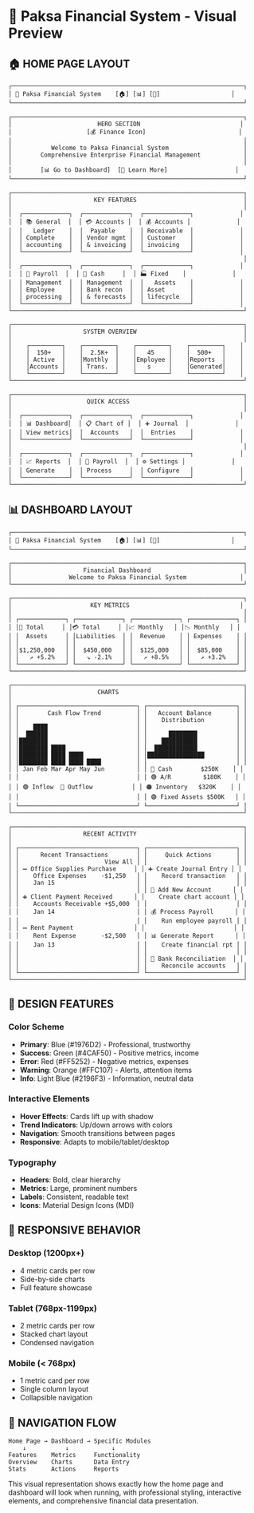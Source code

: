 # 🎨 Paksa Financial System - Visual Preview

## 🏠 HOME PAGE LAYOUT

```
┌─────────────────────────────────────────────────────────────────┐
│ 🏢 Paksa Financial System    [🏠] [📊] [👥]                    │
└─────────────────────────────────────────────────────────────────┘

┌─────────────────────────────────────────────────────────────────┐
│                        HERO SECTION                            │
│                     [💰 Finance Icon]                          │
│                                                                 │
│           Welcome to Paksa Financial System                     │
│        Comprehensive Enterprise Financial Management            │
│                                                                 │
│        [📊 Go to Dashboard]  [📖 Learn More]                   │
└─────────────────────────────────────────────────────────────────┘

┌─────────────────────────────────────────────────────────────────┐
│                       KEY FEATURES                              │
│                                                                 │
│  ┌─────────────┐  ┌─────────────┐  ┌─────────────┐             │
│  │ 📚 General  │  │ 💳 Accounts │  │ 💰 Accounts │             │
│  │   Ledger    │  │  Payable    │  │ Receivable  │             │
│  │ Complete    │  │ Vendor mgmt │  │ Customer    │             │
│  │ accounting  │  │ & invoicing │  │ invoicing   │             │
│  └─────────────┘  └─────────────┘  └─────────────┘             │
│                                                                 │
│  ┌─────────────┐  ┌─────────────┐  ┌─────────────┐             │
│  │ 👥 Payroll  │  │ 🏦 Cash     │  │ 🏭 Fixed    │             │
│  │ Management  │  │ Management  │  │   Assets    │             │
│  │ Employee    │  │ Bank recon  │  │ Asset       │             │
│  │ processing  │  │ & forecasts │  │ lifecycle   │             │
│  └─────────────┘  └─────────────┘  └─────────────┘             │
└─────────────────────────────────────────────────────────────────┘

┌─────────────────────────────────────────────────────────────────┐
│                    SYSTEM OVERVIEW                              │
│                                                                 │
│    ┌─────────┐    ┌─────────┐    ┌─────────┐    ┌─────────┐    │
│    │  150+   │    │  2.5K+  │    │   45    │    │  500+   │    │
│    │ Active  │    │Monthly  │    │Employee │    │Reports  │    │
│    │Accounts │    │ Trans.  │    │   s     │    │Generated│    │
│    └─────────┘    └─────────┘    └─────────┘    └─────────┘    │
└─────────────────────────────────────────────────────────────────┘

┌─────────────────────────────────────────────────────────────────┐
│                     QUICK ACCESS                                │
│                                                                 │
│  ┌─────────────┐  ┌─────────────┐  ┌─────────────┐             │
│  │ 📊 Dashboard│  │ 📋 Chart of │  │ ➕ Journal  │             │
│  │ View metrics│  │  Accounts   │  │  Entries    │             │
│  └─────────────┘  └─────────────┘  └─────────────┘             │
│                                                                 │
│  ┌─────────────┐  ┌─────────────┐  ┌─────────────┐             │
│  │ 📈 Reports  │  │ 💼 Payroll  │  │ ⚙️ Settings │             │
│  │ Generate    │  │ Process     │  │ Configure   │             │
│  └─────────────┘  └─────────────┘  └─────────────┘             │
└─────────────────────────────────────────────────────────────────┘
```

## 📊 DASHBOARD LAYOUT

```
┌─────────────────────────────────────────────────────────────────┐
│ 🏢 Paksa Financial System    [🏠] [📊] [👥]                    │
└─────────────────────────────────────────────────────────────────┘

┌─────────────────────────────────────────────────────────────────┐
│                    Financial Dashboard                          │
│                Welcome to Paksa Financial System               │
└─────────────────────────────────────────────────────────────────┘

┌─────────────────────────────────────────────────────────────────┐
│                      KEY METRICS                               │
│                                                                 │
│ ┌─────────────┐ ┌─────────────┐ ┌─────────────┐ ┌─────────────┐ │
│ │🏦 Total     │ │💳 Total     │ │📈 Monthly   │ │📉 Monthly   │ │
│ │  Assets     │ │Liabilities  │ │  Revenue    │ │ Expenses    │ │
│ │             │ │             │ │             │ │             │ │
│ │$1,250,000   │ │  $450,000   │ │  $125,000   │ │  $85,000    │ │
│ │   ↗️ +5.2%   │ │   ↘️ -2.1%   │ │   ↗️ +8.5%   │ │   ↗️ +3.2%   │ │
│ └─────────────┘ └─────────────┘ └─────────────┘ └─────────────┘ │
└─────────────────────────────────────────────────────────────────┘

┌─────────────────────────────────────────────────────────────────┐
│                        CHARTS                                   │
│                                                                 │
│ ┌─────────────────────────────────┐ ┌─────────────────────────┐ │
│ │        Cash Flow Trend          │ │   Account Balance       │ │
│ │                                 │ │    Distribution         │ │
│ │    ████                         │ │                         │ │
│ │  ██████                         │ │      ████████           │ │
│ │████████                         │ │    ██████████           │ │
│ │████████ ████                    │ │  ████████████           │ │
│ │████████ ████ ████               │ │████████████████         │ │
│ │████████ ████ ████ ████          │ │                         │ │
│ │ Jan Feb Mar Apr May Jun         │ │ 🔵 Cash        $250K    │ │
│ │                                 │ │ 🟢 A/R         $180K    │ │
│ │ 🟢 Inflow  🔴 Outflow           │ │ 🟠 Inventory   $320K    │ │
│ │                                 │ │ 🟣 Fixed Assets $500K   │ │
│ └─────────────────────────────────┘ └─────────────────────────┘ │
└─────────────────────────────────────────────────────────────────┘

┌─────────────────────────────────────────────────────────────────┐
│                    RECENT ACTIVITY                              │
│                                                                 │
│ ┌─────────────────────────────────┐ ┌─────────────────────────┐ │
│ │      Recent Transactions        │ │     Quick Actions       │ │
│ │                        View All │ │                         │ │
│ │ ➖ Office Supplies Purchase     │ │ ➕ Create Journal Entry │ │
│ │    Office Expenses    -$1,250   │ │    Record transaction   │ │
│ │    Jan 15                       │ │                         │ │
│ │                                 │ │ 👤 Add New Account      │ │
│ │ ➕ Client Payment Received      │ │    Create chart account │ │
│ │    Accounts Receivable +$5,000  │ │                         │ │
│ │    Jan 14                       │ │ 💰 Process Payroll      │ │
│ │                                 │ │    Run employee payroll │ │
│ │ ➖ Rent Payment                 │ │                         │ │
│ │    Rent Expense       -$2,500   │ │ 📊 Generate Report      │ │
│ │    Jan 13                       │ │    Create financial rpt │ │
│ │                                 │ │                         │ │
│ │                                 │ │ 🏦 Bank Reconciliation  │ │
│ │                                 │ │    Reconcile accounts   │ │
│ └─────────────────────────────────┘ └─────────────────────────┘ │
└─────────────────────────────────────────────────────────────────┘
```

## 🎨 DESIGN FEATURES

### Color Scheme
- **Primary**: Blue (#1976D2) - Professional, trustworthy
- **Success**: Green (#4CAF50) - Positive metrics, income
- **Error**: Red (#FF5252) - Negative metrics, expenses
- **Warning**: Orange (#FFC107) - Alerts, attention items
- **Info**: Light Blue (#2196F3) - Information, neutral data

### Interactive Elements
- **Hover Effects**: Cards lift up with shadow
- **Trend Indicators**: Up/down arrows with colors
- **Navigation**: Smooth transitions between pages
- **Responsive**: Adapts to mobile/tablet/desktop

### Typography
- **Headers**: Bold, clear hierarchy
- **Metrics**: Large, prominent numbers
- **Labels**: Consistent, readable text
- **Icons**: Material Design Icons (MDI)

## 📱 RESPONSIVE BEHAVIOR

### Desktop (1200px+)
- 4 metric cards per row
- Side-by-side charts
- Full feature showcase

### Tablet (768px-1199px)
- 2 metric cards per row
- Stacked chart layout
- Condensed navigation

### Mobile (< 768px)
- 1 metric card per row
- Single column layout
- Collapsible navigation

## 🚀 NAVIGATION FLOW

```
Home Page → Dashboard → Specific Modules
    ↓           ↓            ↓
Features    Metrics     Functionality
Overview    Charts      Data Entry
Stats       Actions     Reports
```

This visual representation shows exactly how the home page and dashboard will look when running, with professional styling, interactive elements, and comprehensive financial data presentation.